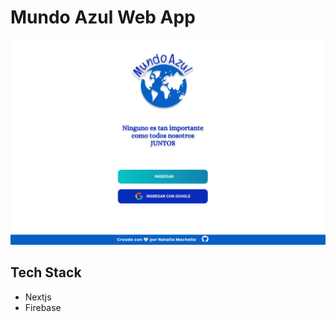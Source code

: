 # Mundo Azul Web App

![portada](https://github.com/nataliamachella/mundo-azul/blob/develop/public/Mundo-Azul.png)

## Tech Stack

- Nextjs
- Firebase
